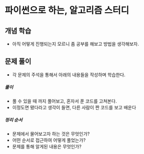 # 파이썬으로 하는, 알고리즘 스터디

## 개념 학습
- 아직 어떻게 진행되는지 모르니 좀 공부를 해보고 방법을 생각해보자.

## 문제 풀이

- 각 문제의 주석을 통해서 아래의 내용들을 작성하며 학습한다.

##### 풀이

- 풀 수 있을 때 까지 풀어보고, 혼자서 푼 코드를 고쳐본다.
- 이정도면 됐다라고 생각이 들면, 다른 사람이 짠 코드를 보고 배운다

##### 정리 순서

- 문제에서 물어보고자 하는 것은 무엇인가?
- 어떤 순서로 접근하여 어떻게 풀었는가?
- 문제를 통해 알게된 내용은 무엇인가?
 